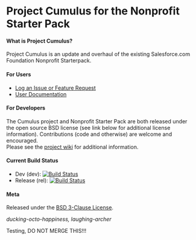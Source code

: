 Project Cumulus for the Nonprofit Starter Pack
=======

#### What is Project Cumulus?

Project Cumulus is an update and overhaul of the existing Salesforce.com Foundation Nonprofit Starterpack.


#### For Users

* <a href="https://github.com/SalesforceFoundation/Cumulus/issues?labels=&milestone=&page=1&state=open" target="_blank">Log an Issue or Feature Request</a>
* <a href="http://powerofus.force.com/articles/Resource/Nonprofit-Starter-Pack-Documentation" target="_blank">User Documentation</a>

#### For Developers

The Cumulus project and Nonprofit Starter Pack are both released under the open source BSD license (see link below for additional license information).  Contributions (code and otherwise) are welcome and encouraged.  
Please see the <a href="https://github.com/SalesforceFoundation/Cumulus/wiki" target="_blank">project wiki</a> for additional information. 

#### Current Build Status

* Dev (dev):  [![Build Status](http://ci.salesforcefoundation.org/buildStatus/icon?job=Cumulus_dev)](http://ci.salesforcefoundation.org/job/Cumulus_dev/)
* Release (rel):  [![Build Status](http://ci.salesforcefoundation.org/buildStatus/icon?job=Cumulus_rel)](http://ci.salesforcefoundation.org/job/Cumulus_rel)

#### Meta

Released under the [BSD 3-Clause License](http://www.opensource.org/licenses/BSD-3-Clause).

_ducking-octo-happiness, laughing-archer_

Testing, DO NOT MERGE THIS!!!
